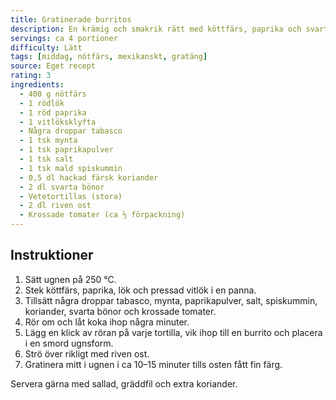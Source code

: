 ```yaml
---
title: Gratinerade burritos
description: En krämig och smakrik rätt med köttfärs, paprika och svarta bönor inlindade i tortillabröd och gratinerade med ost. Perfekt vardagsmiddag med mexikanska smaker!
servings: ca 4 portioner
difficulty: Lätt
tags: [middag, nötfärs, mexikanskt, gratäng]
source: Eget recept
rating: 3
ingredients:
  - 400 g nötfärs
  - 1 rödlök
  - 1 röd paprika
  - 1 vitlöksklyfta
  - Några droppar tabasco
  - 1 tsk mynta
  - 1 tsk paprikapulver
  - 1 tsk salt
  - 1 tsk mald spiskummin
  - 0,5 dl hackad färsk koriander
  - 2 dl svarta bönor
  - Vetetortillas (stora)
  - 2 dl riven ost
  - Krossade tomater (ca ½ förpackning)
---
```


## Instruktioner

1. Sätt ugnen på 250 °C.  
2. Stek köttfärs, paprika, lök och pressad vitlök i en panna.  
3. Tillsätt några droppar tabasco, mynta, paprikapulver, salt, spiskummin, koriander, svarta bönor och krossade tomater.  
4. Rör om och låt koka ihop några minuter.  
5. Lägg en klick av röran på varje tortilla, vik ihop till en burrito och placera i en smord ugnsform.  
6. Strö över rikligt med riven ost.  
7. Gratinera mitt i ugnen i ca 10–15 minuter tills osten fått fin färg.  

Servera gärna med sallad, gräddfil och extra koriander.
